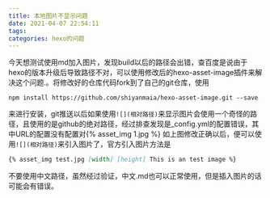 ```yaml
---
title: 本地图片不显示问题
date: 2021-04-07 22:54:11
tags:
categories: hexo的问题
---
```

今天想测试使用md加入图片，发现build以后的路径会出错，查百度是说由于hexo的版本升级后导致路径不对，可以使用修改后的hexo-asset-image插件来解决这个问题.。<!-- more -->将修改好的仓库代码fork到了自己的git仓库，使用

`npm install https://github.com/shiyanmaia/hexo-asset-image.git --save`

来进行安装，git推送以后如果使用`![](相对路径)`来显示图片会使用一个奇怪的路径，且使用的是github的绝对路径，经过排查发现是_config.yml的配置错误，其中URL的配置没有配置对{% asset_img 1.jpg %}
如上图修改正确以后，便可以使用`![](相对路径)`来引入图片了，官方引入图片方法是
```markdown
{% asset_img test.jpg [width] [height] This is an test image %}
```
不要使用中文路径，虽然经过验证，中文.md也可以正常使用，但是插入图片的话可能会有错误。
